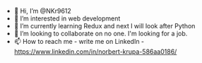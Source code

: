 - 👋 Hi, I’m @NKr9612
- 👀 I’m interested in web development
- 🌱 I’m currently learning Redux and next I will look after Python
- 💞️ I’m looking to collaborate on no one. I'm looking for a job.
- 📫 How to reach me - write me on LinkedIn - https://www.linkedin.com/in/norbert-krupa-586aa0186/ 

<!---
NKr9612/NKr9612 is a ✨ special ✨ repository because its `README.md` (this file) appears on your GitHub profile.
You can click the Preview link to take a look at your changes.
--->

